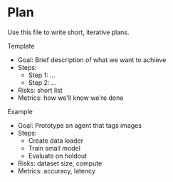 # Plan

Use this file to write short, iterative plans.

Template

- Goal: Brief description of what we want to achieve
- Steps:
  - Step 1: ...
  - Step 2: ...
- Risks: short list
- Metrics: how we'll know we're done

Example

- Goal: Prototype an agent that tags images
- Steps:
  - Create data loader
  - Train small model
  - Evaluate on holdout
- Risks: dataset size, compute
- Metrics: accuracy, latency
